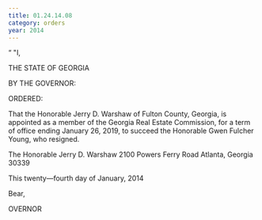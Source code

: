 ```yaml
---
title: 01.24.14.08
category: orders
year: 2014
---
```

 

“ "I,

THE STATE OF GEORGIA

  

BY THE GOVERNOR:

ORDERED:

That the Honorable Jerry D. Warshaw of Fulton County, Georgia,
is appointed as a member of the Georgia Real Estate Commission,
for a term of office ending January 26, 2019, to succeed the
Honorable Gwen Fulcher Young, who resigned.

The Honorable Jerry D. Warshaw
2100 Powers Ferry Road
Atlanta, Georgia 30339

This twenty—fourth day of January, 2014

     

Bear,

OVERNOR

